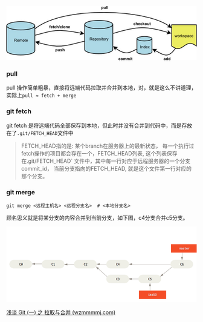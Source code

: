 ![操作流程图](imags/git1.jpg)

### pull

pull 操作简单粗暴，直接将远端代码拉取并合并到本地，对，就是这么不讲道理，实际上`pull ≈ fetch + merge`

### git fetch

git fetch 是将远端代码全部保存到本地，但此时并没有合并到代码中，而是存放在了`.git/FETCH_HEAD`文件中

> FETCH_HEAD指的是: 某个branch在服务器上的最新状态， 每一个执行过fetch操作的项目都会存在一个，FETCH_HEAD列表, 这个列表保存在.git/FETCH_HEAD` 文件中，其中每一行对应于远程服务器的一个分支commit_id， 当前分支指向的FETCH_HEAD, 就是这个文件第一行对应的那个分支。

### git merge

```
git merge <远程主机名> <远程分支名>  # <本地分支名>
```

顾名思义就是将某分支的内容合并到当前分支，如下图，c4分支合并c5分支。

![merge 分支变化](imags/git2.png)

[浅谈 Git (一) 之 拉取与合并 (wzmmmmj.com)](https://wzmmmmj.com/2018/09/22/git-pull-and-git-rebase/)